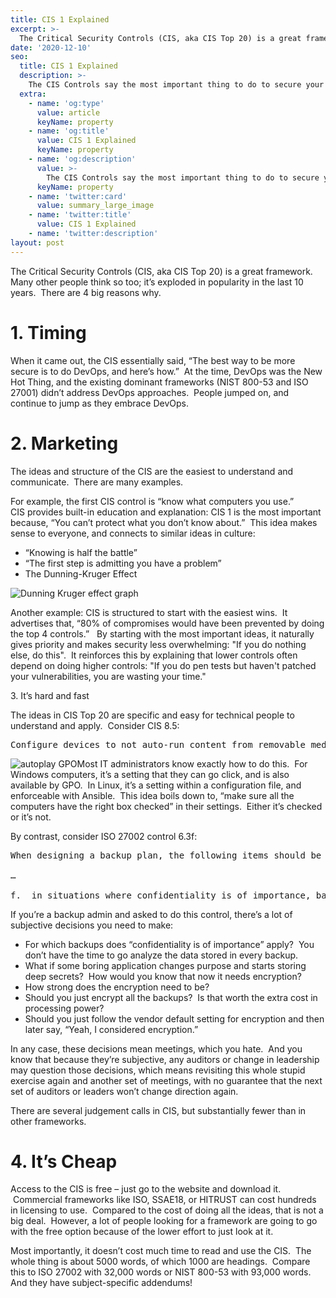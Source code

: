 ```yaml
---
title: CIS 1 Explained
excerpt: >-
  The Critical Security Controls (CIS, aka CIS Top 20) is a great framework.  Many other people think so too; it’s exploded in popularity in the last 10 years.  There are 4 big reasons why.
date: '2020-12-10'
seo:
  title: CIS 1 Explained
  description: >-
    The CIS Controls say the most important thing to do to secure your computers is to have a list of all your stuff.
  extra:
    - name: 'og:type'
      value: article
      keyName: property
    - name: 'og:title'
      value: CIS 1 Explained
      keyName: property
    - name: 'og:description'
      value: >-
        The CIS Controls say the most important thing to do to secure your computers is to have a list of all your stuff.
      keyName: property
    - name: 'twitter:card'
      value: summary_large_image
    - name: 'twitter:title'
      value: CIS 1 Explained
    - name: 'twitter:description'
layout: post
---
```

The Critical Security Controls (CIS, aka CIS Top 20) is a great framework.  Many other people think so too; it’s exploded in popularity in the last 10 years.  There are 4 big reasons why. 

# 1\. Timing

When it came out, the CIS essentially said, “The best way to be more secure is to do DevOps, and here’s how.”  At the time, DevOps was the New Hot Thing, and the existing dominant frameworks (NIST 800-53 and ISO 27001) didn’t address DevOps approaches.  People jumped on, and continue to jump as they embrace DevOps. 

# 2\. Marketing

The ideas and structure of the CIS are the easiest to understand and communicate.  There are many examples. 

For example, the first CIS control is “know what computers you use.”   CIS provides built-in education and explanation: CIS 1 is the most important because, “You can’t protect what you don’t know about.”  This idea makes sense to everyone, and connects to similar ideas in culture:

*   “Knowing is half the battle”
*   “The first step is admitting you have a problem”
*   The Dunning-Kruger Effect

![Dunning Kruger effect graph](/images/dunning-kruger.jpg)

Another example: CIS is structured to start with the easiest wins.  It advertises that, “80% of compromises would have been prevented by doing the top 4 controls.”   By starting with the most important ideas, it naturally gives priority and makes security less overwhelming: "If you do nothing else, do this".  It reinforces this by explaining that lower controls often depend on doing higher controls: "If you do pen tests but haven't patched your vulnerabilities, you are wasting your time."

3\. It’s hard and fast

The ideas in CIS Top 20 are specific and easy for technical people to understand and apply.  Consider CIS 8.5:

<pre>Configure devices to not auto-run content from removable media.</pre>

![autoplay GPO](/images/autoplay%20GPO.png)Most IT administrators know exactly how to do this.  For Windows computers, it’s a setting that they can go click, and is also available by GPO.  In Linux, it’s a setting within a configuration file, and enforceable with Ansible.  This idea boils down to, “make sure all the computers have the right box checked” in their settings.  Either it’s checked or it’s not.  

By contrast, consider ISO 27002 control 6.3f:

<pre>When designing a backup plan, the following items should be taken into consideration:

…

f.  in situations where confidentiality is of importance, backups should be protected by means of encryption.</pre>

If you’re a backup admin and asked to do this control, there’s a lot of subjective decisions you need to make:

*   For which backups does “confidentiality is of importance” apply?  You don’t have the time to go analyze the data stored in every backup.  
*   What if some boring application changes purpose and starts storing deep secrets?  How would you know that now it needs encryption?
*   How strong does the encryption need to be?
*   Should you just encrypt all the backups?  Is that worth the extra cost in processing power?
*   Should you just follow the vendor default setting for encryption and then later say, “Yeah, I considered encryption.” 

In any case, these decisions mean meetings, which you hate.  And you know that because they’re subjective, any auditors or change in leadership may question those decisions, which means revisiting this whole stupid exercise again and another set of meetings, with no guarantee that the next set of auditors or leaders won’t change direction again. 

There are several judgement calls in CIS, but substantially fewer than in other frameworks. 

# 4\. It’s Cheap

Access to the CIS is free – just go to the website and download it.  Commercial frameworks like ISO, SSAE18, or HITRUST can cost hundreds in licensing to use.  Compared to the cost of doing all the ideas, that is not a big deal.  However, a lot of people looking for a framework are going to go with the free option because of the lower effort to just look at it. 

Most importantly, it doesn’t cost much time to read and use the CIS.  The whole thing is about 5000 words, of which 1000 are headings.  Compare this to ISO 27002 with 32,000 words or NIST 800-53 with 93,000 words.  And they have subject-specific addendums!